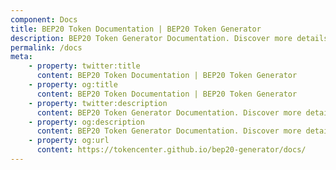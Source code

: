 ```yaml
---
component: Docs
title: BEP20 Token Documentation | BEP20 Token Generator
description: BEP20 Token Generator Documentation. Discover more details about different BEP20 Token Types, ABI, source code and analysis report.
permalink: /docs
meta:
    - property: twitter:title
      content: BEP20 Token Documentation | BEP20 Token Generator
    - property: og:title
      content: BEP20 Token Documentation | BEP20 Token Generator
    - property: twitter:description
      content: BEP20 Token Generator Documentation. Discover more details about different BEP20 Token Types, ABI, source code and analysis report.
    - property: og:description
      content: BEP20 Token Generator Documentation. Discover more details about different BEP20 Token Types, ABI, source code and analysis report.
    - property: og:url
      content: https://tokencenter.github.io/bep20-generator/docs/
---
```


